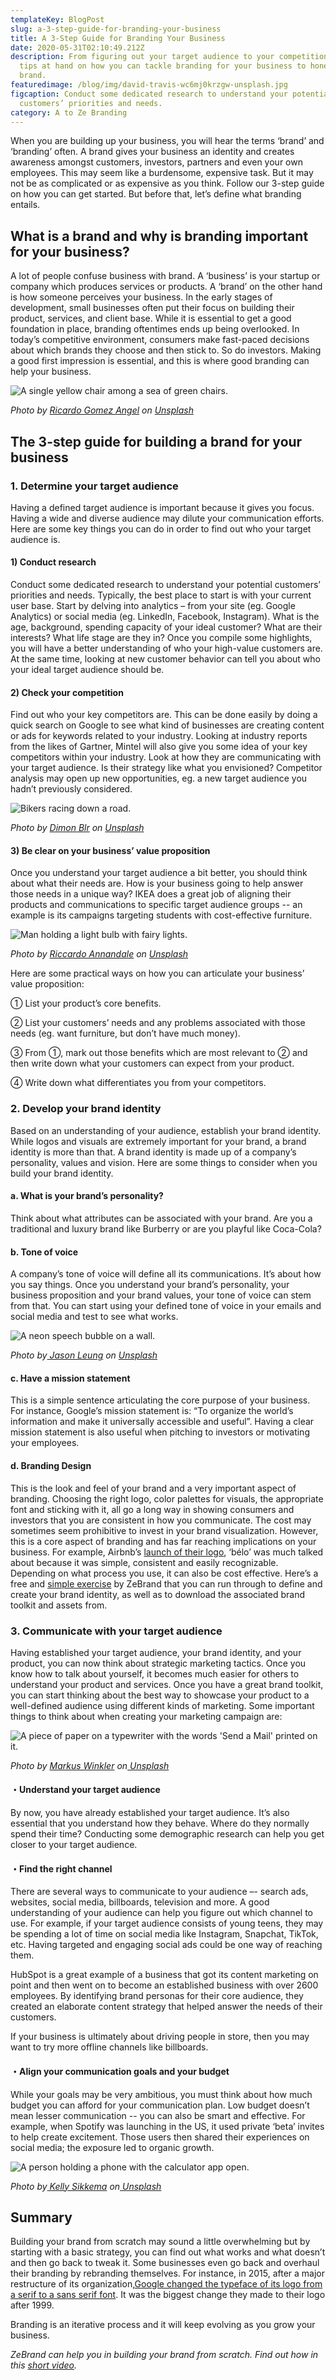 ```yaml
---
templateKey: BlogPost
slug: a-3-step-guide-for-branding-your-business
title: A 3-Step Guide for Branding Your Business
date: 2020-05-31T02:10:49.212Z
description: From figuring out your target audience to your competition, we have
  tips at hand on how you can tackle branding for your business to hone your
  brand.
featuredimage: /blog/img/david-travis-wc6mj0krzgw-unsplash.jpg
figcaption: Conduct some dedicated research to understand your potential
  customers’ priorities and needs.
category: A to Ze Branding
---
```

When you are building up your business, you will hear the terms ‘brand’ and ‘branding’ often. A brand gives your business an identity and creates awareness amongst customers, investors, partners and even your own employees. This may seem like a burdensome, expensive task. But it may not be as complicated or as expensive as you think. Follow our 3-step guide on how you can get started. But before that, let’s define what branding entails.



## What is a brand and why is branding important for your business?

A lot of people confuse business with brand. A ‘business’ is your startup or company which produces services or products. A ‘brand’ on the other hand is how someone perceives your business. In the early stages of development, small businesses often put their focus on building their product, services, and client base. While it is essential to get a good foundation in place, branding oftentimes ends up being overlooked. In today’s competitive environment, consumers make fast-paced decisions about which brands they choose and then stick to. So do investors. Making a good first impression is essential, and this is where good branding can help your business.

![A single yellow chair among a sea of green chairs.](/blog/img/ricardo-gomez-angel-kmkzv8pso-s-unsplash.jpg "You can stand out in an overcrowded market by doubling down on your branding.")

*Photo by [Ricardo Gomez Angel](https://unsplash.com/@ripato?utm_source=unsplash&utm_medium=referral&utm_content=creditCopyText) on [Unsplash](https://unsplash.com/s/photos/stand-out?utm_source=unsplash&utm_medium=referral&utm_content=creditCopyText)*

## The 3-step guide for building a brand for your business

### 1. Determine your target audience

Having a defined target audience is important because it gives you focus. Having a wide and diverse audience may dilute your communication efforts. Here are some key things you can do in order to find out who your target audience is.

#### 1) Conduct research

Conduct some dedicated research to understand your potential customers’ priorities and needs. Typically, the best place to start is with your current user base. Start by delving into analytics – from your site (eg. Google Analytics) or social media (eg. LinkedIn, Facebook, Instagram). What is the age, background, spending capacity of your ideal customer? What are their interests? What life stage are they in? Once you compile some highlights, you will have a better understanding of who your high-value customers are. At the same time, looking at new customer behavior can tell you about who your ideal target audience should be.



#### 2) Check your competition

Find out who your key competitors are. This can be done easily by doing a quick search on Google to see what kind of businesses are creating content or ads for keywords related to your industry. Looking at industry reports from the likes of Gartner, Mintel will also give you some idea of your key competitors within your industry. Look at how they are communicating with your target audience. Is their strategy like what you envisioned? Competitor analysis may open up new opportunities, eg. a new target audience you hadn’t previously considered.

![Bikers racing down a road.](/blog/img/dimon-blr-mdgmbyfflsa-unsplash.jpg "Competitor analysis may open up new opportunities, eg. a new target audience you hadn’t previously considered.")

*Photo by [Dimon Blr](https://unsplash.com/@dimonblr?utm_source=unsplash&utm_medium=referral&utm_content=creditCopyText) on [Unsplash](https://unsplash.com/s/photos/competition?utm_source=unsplash&utm_medium=referral&utm_content=creditCopyText)*

#### 3) Be clear on your business’ value proposition

Once you understand your target audience a bit better, you should think about what their needs are. How is your business going to help answer those needs in a unique way? IKEA does a great job of aligning their products and communications to specific target audience groups -- an example is its campaigns targeting students with cost-effective furniture.

![Man holding a light bulb with fairy lights.](/blog/img/riccardo-annandale-7e2pe9wjl9m-unsplash.jpg "Being clear on your business' value proposition can help you align your messaging to your customers' needs.")

*Photo by [Riccardo Annandale](https://unsplash.com/@pavement_special?utm_source=unsplash&utm_medium=referral&utm_content=creditCopyText) on [Unsplash](https://unsplash.com/s/photos/business-value?utm_source=unsplash&utm_medium=referral&utm_content=creditCopyText)*



Here are some practical ways on how you can articulate your business’ value proposition:

① List your product’s core benefits.

② List your customers’ needs and any problems associated with those needs (eg. want furniture, but don’t have much money).

③ From ①, mark out those benefits which are most relevant to ② and then write down what your customers can expect from your product.

④ Write down what differentiates you from your competitors.

### 2. Develop your brand identity

Based on an understanding of your audience, establish your brand identity. While logos and visuals are extremely important for your brand, a brand identity is more than that. A brand identity is made up of a company’s personality, values and vision. Here are some things to consider when you build your brand identity.

#### a. What is your brand’s personality?

Think about what attributes can be associated with your brand. Are you a traditional and luxury brand like Burberry or are you playful like Coca-Cola?

#### b. Tone of voice

A company’s tone of voice will define all its communications. It’s about how you say things. Once you understand your brand’s personality, your business proposition and your brand values, your tone of voice can stem from that. You can start using your defined tone of voice in your emails and social media and test to see what works.

![A neon speech bubble on a wall.](/blog/img/jason-leung-mznrsye9qi4-unsplash.jpg "Tone of voice is how you say things. It will define all of your company's communications with customers.")

*Photo by[ Jason Leung](https://unsplash.com/@ninjason?utm_source=unsplash&utm_medium=referral&utm_content=creditCopyText) on [Unsplash](https://unsplash.com/s/photos/speech-bubble?utm_source=unsplash&utm_medium=referral&utm_content=creditCopyText)*

#### c. Have a mission statement

This is a simple sentence articulating the core purpose of your business. For instance, Google’s mission statement is: “To organize the world’s information and make it universally accessible and useful”. Having a clear mission statement is also useful when pitching to investors or motivating your employees.



#### d. Branding Design

This is the look and feel of your brand and a very important aspect of branding. Choosing the right logo, color palettes for visuals, the appropriate font and sticking with it, all go a long way in showing consumers and investors that you are consistent in how you communicate. The cost may sometimes seem prohibitive to invest in your brand visualization. However, this is a core aspect of branding and has far reaching implications on your business. For example, Airbnb’s [launch of their logo](https://www.youtube.com/watch?time_continue=31&v=nMITXMrrVQU&feature=emb_logo), ‘bélo’ was much talked about because it was simple, consistent and easily recognizable. Depending on what process you use, it can also be cost effective. Here’s a free and [simple exercise](https://zebranding.com/input/2) by ZeBrand that you can run through to define and create your brand identity, as well as to download the associated brand toolkit and assets from.

### 3. Communicate with your target audience

Having established your target audience, your brand identity, and your product, you can now think about strategic marketing tactics. Once you know how to talk about yourself, it becomes much easier for others to understand your product and services. Once you have a great brand toolkit, you can start thinking about the best way to showcase your product to a well-defined audience using different kinds of marketing. Some important things to think about when creating your marketing campaign are:

![A piece of paper on a typewriter with the words 'Send a Mail' printed on it.](/blog/img/markus-winkler-lp4jsvg8gpy-unsplash.jpg "Find the right channel to communicate with your target audience. That could be through search, social or display ads, email, content, or even a mix of these.")

*Photo by [Markus Winkler](https://unsplash.com/@markuswinkler?utm_source=unsplash&utm_medium=referral&utm_content=creditCopyText) on[ Unsplash](https://unsplash.com/s/photos/email?utm_source=unsplash&utm_medium=referral&utm_content=creditCopyText)*

#### ・Understand your target audience

By now, you have already established your target audience. It’s also essential that you understand how they behave. Where do they normally spend their time? Conducting some demographic research can help you get closer to your target audience.



#### ・Find the right channel

There are several ways to communicate to your audience –- search ads, websites, social media, billboards, television and more. A good understanding of your audience can help you figure out which channel to use. For example, if your target audience consists of young teens, they may be spending a lot of time on social media like Instagram, Snapchat, TikTok, etc. Having targeted and engaging social ads could be one way of reaching them.

HubSpot is a great example of a business that got its content marketing on point and then went on to become an established business with over 2600 employees. By identifying brand personas for their core audience, they created an elaborate content strategy that helped answer the needs of their customers.

If your business is ultimately about driving people in store, then you may want to try more offline channels like billboards.



#### ・Align your communication goals and your budget

While your goals may be very ambitious, you must think about how much budget you can afford for your communication plan. Low budget doesn’t mean lesser communication -- you can also be smart and effective. For example, when Spotify was launching in the US, it used private ‘beta’ invites to help create excitement. Those users then shared their experiences on social media; the exposure led to organic growth.

![A person holding a phone with the calculator app open.](/blog/img/kelly-sikkema-3-tc_5lrorm-unsplash.jpg "Low budget doesn’t mean lesser communication -- you can also be smart and effective.")

*Photo by[ Kelly Sikkema](https://unsplash.com/@kellysikkema?utm_source=unsplash&utm_medium=referral&utm_content=creditCopyText) on[ Unsplash](https://unsplash.com/s/photos/budget?utm_source=unsplash&utm_medium=referral&utm_content=creditCopyText)*

## Summary

Building your brand from scratch may sound a little overwhelming but by starting with a basic strategy, you can find out what works and what doesn’t and then go back to tweak it. Some businesses even go back and overhaul their branding by rebranding themselves. For instance, in 2015, after a major restructure of its organization,[Google changed the typeface of its logo from a serif to a sans serif font](https://design.google/library/evolving-google-identity/). It was the biggest change they made to their logo after 1999.

Branding is an iterative process and it will keep evolving as you grow your business.



*ZeBrand can help you in building your brand from scratch. Find out how in this [short video](https://vimeo.com/364212236).*